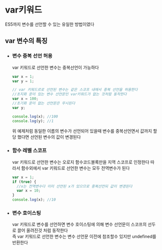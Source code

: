 # var키워드

ES5까지 변수를 선언할 수 있는 유일한 방법이였다

## var 변수의 특징

- ### 변수 중복 선언 허용

  var 키워드로 선언한 변수는 중복선언이 가능하다

  ```js
  var x = 1;
  var y = 1;

  // var 키워드르로 선언된 변수는 같은 스코프 내에서 중복 선언을 허용한다
  //초지화 문이 있는 변수 선언문인 var키워드가 없는 것처럼 동작한다
  var x = 100;
  //초기화 문이 없는 선언문은 무시된다
  var y;

  console.log(x); //100
  console.log(y); //1
  ```

  위 예제처럼 동일한 이름의 변수가 선언되어 있을때 변수를 중복선언면서 값까지 할당 했다면 선언된 변수의 값이 변경된다

- ### 함수 레벨 스코프
  var 키워드로 선언한 변수는 오로지 함수코드블록만을 지역 스코프로 인정한다 따라서 함수외에서 var 키워드로 선언한 변수는 모두 전역변수가 된다
  ```js
  var x = 1;
  if (true) {
    //x는 전역변수다 이미 선언된 x가 있으므로 중복선언되 값이 변경된다
    var x = 10;
  }
  console.log(x); //10
  ```
- ### 변수 호이스팅
  var 키워드로 변수를 선언하면 변수 호이스팅에 의해 변수 선언문이 스코프의 선두로 끌어 올려진것 처럼 동작한다  
   즉 var 키워드로 선언한 변수는 변수 선언문 이전에 참조할수 있지만 undefined를 반환한다
